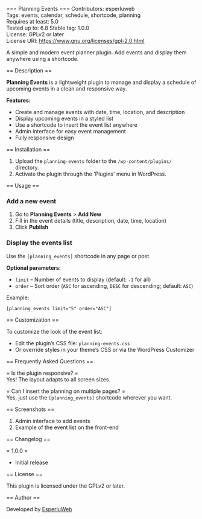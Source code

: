 === Planning Events ===
Contributors: esperluweb  
Tags: events, calendar, schedule, shortcode, planning  
Requires at least: 5.0  
Tested up to: 6.8 
Stable tag: 1.0.0  
License: GPLv2 or later  
License URI: https://www.gnu.org/licenses/gpl-2.0.html  

A simple and modern event planner plugin. Add events and display them anywhere using a shortcode.

== Description ==

**Planning Events** is a lightweight plugin to manage and display a schedule of upcoming events in a clean and responsive way.

**Features:**

- Create and manage events with date, time, location, and description
- Display upcoming events in a styled list
- Use a shortcode to insert the event list anywhere
- Admin interface for easy event management
- Fully responsive design

== Installation ==

1. Upload the `planning-events` folder to the `/wp-content/plugins/` directory.
2. Activate the plugin through the 'Plugins' menu in WordPress.

== Usage ==

### Add a new event

1. Go to **Planning Events** > **Add New**
2. Fill in the event details (title, description, date, time, location)
3. Click **Publish**

### Display the events list

Use the `[planning_events]` shortcode in any page or post.

**Optional parameters:**

- `limit` – Number of events to display (default: `-1` for all)
- `order` – Sort order (`ASC` for ascending, `DESC` for descending; default: `ASC`)

Example:

```
[planning_events limit="5" order="ASC"]
```

== Customization ==

To customize the look of the event list:

- Edit the plugin’s CSS file: `planning-events.css`
- Or override styles in your theme’s CSS or via the WordPress Customizer

== Frequently Asked Questions ==

= Is the plugin responsive? =  
Yes! The layout adapts to all screen sizes.

= Can I insert the planning on multiple pages? =  
Yes, just use the `[planning_events]` shortcode wherever you want.

== Screenshots ==

1. Admin interface to add events  
2. Example of the event list on the front-end  

== Changelog ==

= 1.0.0 =  
* Initial release

== License ==

This plugin is licensed under the GPLv2 or later.

== Author ==

Developed by [EsperluWeb](https://esperluweb.com)
